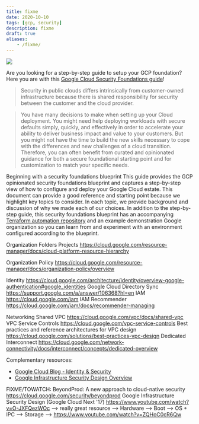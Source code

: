 ```yaml
---
title: fixme
date: 2020-10-10
tags: [gcp, security]
description: fixme
draft: true
aliases:
    - /fixme/
---
```

[![](https://storage.googleapis.com/gweb-cloudblog-publish/images/GCP_Security_kLUG9v5.max-2200x2200.jpg)](https://storage.googleapis.com/gweb-cloudblog-publish/images/GCP_Security_kLUG9v5.max-2200x2200.jpg)

Are you looking for a step-by-step guide to setup your GCP foundation? Here you are with this [Google Cloud Security Foundations guide](https://services.google.com/fh/files/misc/google-cloud-security-foundations-guide.pdf)!

> Security in public clouds differs intrinsically from customer-owned infrastructure because there is shared responsibility for security between the customer and the cloud provider.

> You have many decisions to make when setting up your Cloud deployment. You might need help deploying workloads with secure defaults simply, quickly, and effectively in order to accelerate your ability to deliver business impact and value to your customers. But you might not have the time to build the new skills necessary to cope with the differences and new challenges of a cloud transition. Therefore, you can often benefit from curated and opinionated guidance for both a secure foundational starting point and for customization to match your specific needs.

Beginning with a security foundations blueprint
This guide provides the GCP opinionated security foundations blueprint and captures a step-by-step view of how to configure and deploy your Google Cloud estate. This document can provide a good reference and starting point because we highlight key topics to consider. In each topic, we provide background and discussion of why we made each of our choices. In addition to the step-by-step guide, this security foundations blueprint has an accompanying [Terraform automation repository](https://github.com/terraform-google-modules/terraform-example-foundation) and an example demonstration Google organization so you can learn from and experiment with an environment configured according to the blueprint.

Organization
Folders
Projects
https://cloud.google.com/resource-manager/docs/cloud-platform-resource-hierarchy

Organization Policy
https://cloud.google.com/resource-manager/docs/organization-policy/overview

Identity
https://cloud.google.com/architecture/identity/overview-google-authentication#google_identities
Google Cloud Directory Sync
https://support.google.com/a/answer/106368?hl=en
IAM
https://cloud.google.com/iam
IAM Recommender
https://cloud.google.com/iam/docs/recommender-managing

Networking
Shared VPC
https://cloud.google.com/vpc/docs/shared-vpc
VPC Service Controls
https://cloud.google.com/vpc-service-controls
Best practices and reference architectures for VPC design
https://cloud.google.com/solutions/best-practices-vpc-design
Dedicated Interconnect
https://cloud.google.com/network-connectivity/docs/interconnect/concepts/dedicated-overview

Complementary resources:
- [Google Cloud Blog - Identity & Security](https://cloud.google.com/blog/products/identity-security)
- [Google Infrastructure Security Design Overview](https://cloud.google.com/security/infrastructure/design)


FIXME/TOWATCH:
BeyondProd: A new approach to cloud-native security
https://cloud.google.com/security/beyondprod
Google Infrastructure Security Design (Google Cloud Next '17)
https://www.youtube.com/watch?v=O-JXFQezWOc
--> really great resource
--> Hardware --> Boot --> OS + IPC --> Storage --> 
https://www.youtube.com/watch?v=ZQHoC0cR6Qw